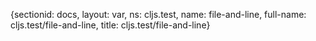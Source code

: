 {sectionid: docs, layout: var, ns: cljs.test, name: file-and-line, full-name: cljs.test/file-and-line,
  title: cljs.test/file-and-line}
